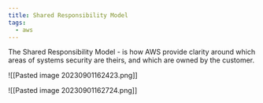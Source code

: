 ```yaml
---
title: Shared Responsibility Model
tags:
  - aws
---
```

The Shared Responsibility Model - is how AWS provide clarity around which areas of systems security are theirs, and which are owned by the customer.

![[Pasted image 20230901162423.png]]

![[Pasted image 20230901162724.png]]
